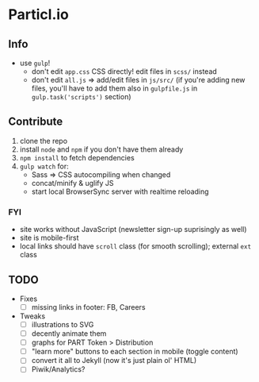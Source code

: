 # Particl.io

## Info

* use `gulp`!
    - don't edit `app.css` CSS directly! edit files in `scss/` instead
    - don't edit `all.js` => add/edit files in `js/src/` (if you're adding new files, you'll have to add them also in `gulpfile.js` in `gulp.task('scripts')` section)


## Contribute

1. clone the repo
2. install `node` and `npm` if you don't have them already
3. `npm install` to fetch dependencies
4. `gulp watch` for:
    - Sass => CSS autocompiling when changed
    - concat/minify & uglify JS
    - start local BrowserSync server with realtime reloading


### FYI

* site works without JavaScript (newsletter sign-up suprisingly as well)
* site is mobile-first
* local links should have `scroll` class (for smooth scrolling); external `ext` class


## TODO

* Fixes
    - [ ] missing links in footer: FB, Careers

* Tweaks
    - [ ] illustrations to SVG
    - [ ] decently animate them
    - [ ] graphs for PART Token > Distribution
    - [ ] "learn more" buttons to each section in mobile (toggle content)
    - [ ] convert it all to Jekyll (now it's just plain ol' HTML)
    - [ ] Piwik/Analytics?